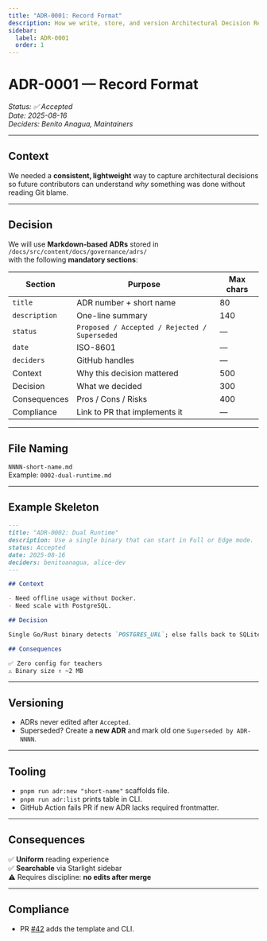```yaml
---
title: "ADR-0001: Record Format"
description: How we write, store, and version Architectural Decision Records.
sidebar:
  label: ADR-0001
  order: 1
---
```


# ADR-0001 — Record Format

_Status: ✅ Accepted_  
_Date: 2025-08-16_  
_Deciders: Benito Anagua, Maintainers_

---

## Context

We needed a **consistent, lightweight** way to capture architectural decisions so future contributors can understand _why_ something was done without reading Git blame.

---

## Decision

We will use **Markdown-based ADRs** stored in  
`/docs/src/content/docs/governance/adrs/`  
with the following **mandatory sections**:

| Section       | Purpose                                       | Max chars |
| ------------- | --------------------------------------------- | --------- |
| `title`       | ADR number + short name                       | 80        |
| `description` | One-line summary                              | 140       |
| `status`      | `Proposed / Accepted / Rejected / Superseded` | —         |
| `date`        | ISO-8601                                      | —         |
| `deciders`    | GitHub handles                                | —         |
| Context       | Why this decision mattered                    | 500       |
| Decision      | What we decided                               | 300       |
| Consequences  | Pros / Cons / Risks                           | 400       |
| Compliance    | Link to PR that implements it                 | —         |

---

## File Naming

`NNNN-short-name.md`  
Example: `0002-dual-runtime.md`

---

## Example Skeleton

```markdown
---
title: "ADR-0002: Dual Runtime"
description: Use a single binary that can start in Full or Edge mode.
status: Accepted
date: 2025-08-16
deciders: benitoanagua, alice-dev
---

## Context

- Need offline usage without Docker.
- Need scale with PostgreSQL.

## Decision

Single Go/Rust binary detects `POSTGRES_URL`; else falls back to SQLite.

## Consequences

✅ Zero config for teachers  
⚠️ Binary size ↑ ~2 MB
```

---

## Versioning

- ADRs never edited after `Accepted`.
- Superseded? Create a **new ADR** and mark old one `Superseded by ADR-NNNN`.

---

## Tooling

- `pnpm run adr:new "short-name"` scaffolds file.
- `pnpm run adr:list` prints table in CLI.
- GitHub Action fails PR if new ADR lacks required frontmatter.

---

## Consequences

✅ **Uniform** reading experience  
✅ **Searchable** via Starlight sidebar  
⚠️ Requires discipline: **no edits after merge**

---

## Compliance

- PR [#42](https://github.com/UmaUpbeat/Handbook/pull/42) adds the template and CLI.

